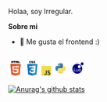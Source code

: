 Holaa, soy Irregular.

**Sobre mi**

- 💼 Me gusta el frontend :)

<br>
<code><img height="30" alt="html" src="https://raw.githubusercontent.com/github/explore/80688e429a7d4ef2fca1e82350fe8e3517d3494d/topics/html/html.png"></code>
<code><img height="30" alt="css" src="https://raw.githubusercontent.com/github/explore/80688e429a7d4ef2fca1e82350fe8e3517d3494d/topics/css/css.png"></code>
<code><img height="20" alt="javascript" src="https://raw.githubusercontent.com/github/explore/80688e429a7d4ef2fca1e82350fe8e3517d3494d/topics/javascript/javascript.png"></code>
<code><img height="30" alt="python" src="https://raw.githubusercontent.com/github/explore/80688e429a7d4ef2fca1e82350fe8e3517d3494d/topics/python/python.png"></code>
<code><img height="30" alt="lua" src="https://raw.githubusercontent.com/github/explore/80688e429a7d4ef2fca1e82350fe8e3517d3494d/topics/lua/lua.png"></code>

<br>

<a href="https://github.com/Irregulaar/github-readme-stats"><img align="center" src="https://github-readme-stats.vercel.app/api?username=Irregulaar&show_icons=true&include_all_commits=true&theme=buefy&hide_border=true" alt="Anurag's github stats" /></a>

